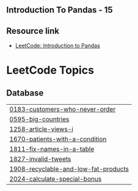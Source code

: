 ## Introduction To Pandas - 15 
## Resource link 

- [LeetCode: Introduction to Pandas](https://leetcode.com/studyplan/introduction-to-pandas/)
<!---LeetCode Topics Start-->
# LeetCode Topics
## Database
|  |
| ------- |
| [0183-customers-who-never-order](https://github.com/Yashwanth-876/Python-Leetcode/tree/master/0183-customers-who-never-order) |
| [0595-big-countries](https://github.com/Yashwanth-876/Python-Leetcode/tree/master/0595-big-countries) |
| [1258-article-views-i](https://github.com/Yashwanth-876/Python-Leetcode/tree/master/1258-article-views-i) |
| [1670-patients-with-a-condition](https://github.com/Yashwanth-876/Python-Leetcode/tree/master/1670-patients-with-a-condition) |
| [1811-fix-names-in-a-table](https://github.com/Yashwanth-876/Python-Leetcode/tree/master/1811-fix-names-in-a-table) |
| [1827-invalid-tweets](https://github.com/Yashwanth-876/Python-Leetcode/tree/master/1827-invalid-tweets) |
| [1908-recyclable-and-low-fat-products](https://github.com/Yashwanth-876/Python-Leetcode/tree/master/1908-recyclable-and-low-fat-products) |
| [2024-calculate-special-bonus](https://github.com/Yashwanth-876/Python-Leetcode/tree/master/2024-calculate-special-bonus) |
<!---LeetCode Topics End-->